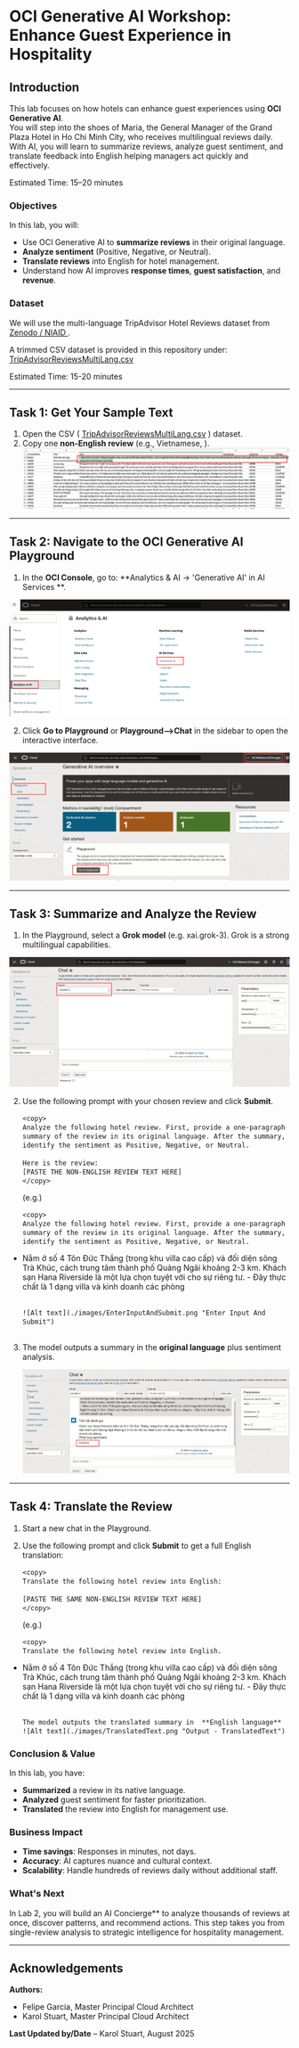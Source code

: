 # OCI Generative AI Workshop: Enhance Guest Experience in Hospitality

## Introduction

This lab focuses on how hotels can enhance guest experiences using **OCI Generative AI**.  
You will step into the shoes of Maria, the General Manager of the Grand Plaza Hotel in Ho Chi Minh City, who receives multilingual reviews daily. With AI, you will learn to summarize reviews, analyze guest sentiment, and translate feedback into English helping managers act quickly and effectively.

Estimated Time: 15–20 minutes

### Objectives

In this lab, you will:

- Use OCI Generative AI to **summarize reviews** in their original language.
- **Analyze sentiment** (Positive, Negative, or Neutral).
- **Translate reviews** into English for hotel management.
- Understand how AI improves **response times**, **guest satisfaction**, and **revenue**.

### Dataset

We will use the multi-language TripAdvisor Hotel Reviews dataset from  
[Zenodo / NIAID ](https://data.niaid.nih.gov/resources?id=zenodo_7967493).  

A trimmed CSV dataset is provided in this repository under:  
[TripAdvisorReviewsMultiLang.csv](./datasets/TripAdvisorReviewsMultiLang.csv)  

Estimated Time:  15-20 minutes

---

## Task 1: Get Your Sample Text

1. Open the CSV ( [TripAdvisorReviewsMultiLang.csv](./files/TripAdvisorReviewsMultiLang.csv) ) dataset. 
2. Copy one **non-English review** (e.g., Vietnamese, ).
![Alt text](./images/copyinputdata.png "Input Data")

---

## Task 2: Navigate to the OCI Generative AI Playground
 
1. In the **OCI Console**, go to: **Analytics & AI → 'Generative AI' in AI Services **.  

![Alt text](./images/AIServices-GenAI-Link.png "Gen AI Services")

2. Click **Go to Playground** or **Playground-->Chat** in the sidebar to open the interactive interface.

![Alt text](./images/GoToPlayground.png "Playground")

---

## Task 3: Summarize and Analyze the Review

1. In the Playground, select a **Grok model** (e.g. xai.grok-3). Grok is a strong multilingual capabilities.  

![Alt text](./images/SelectGrok-4.png "Select Grok-4")

2. Use the following prompt with your chosen review and click **Submit**.

   ```
   <copy>
   Analyze the following hotel review. First, provide a one-paragraph summary of the review in its original language. After the summary, identify the sentiment as Positive, Negative, or Neutral.

   Here is the review:
   [PASTE THE NON-ENGLISH REVIEW TEXT HERE]
   </copy>
   ```

   (e.g.)

   ```
   <copy>
   Analyze the following hotel review. First, provide a one-paragraph summary of the review in its original language. After the summary, identify the sentiment as Positive, Negative, or Neutral.
- Nằm ở số 4 Tôn Đức Thắng (trong khu villa cao cấp) và đối diện sông Trà Khúc, cách trung tâm thành phố Quảng Ngãi khoảng 2-3 km. Khách sạn Hana Riverside là một lựa chọn tuyệt vời cho sự riêng tư. - Đây thực chất là 1 dạng villa và kinh doanh các phòng
   </copy>
   ```

   ![Alt text](./images/EnterInputAndSubmit.png "Enter Input And Submit")
   

3. The model outputs a summary in the **original language** plus sentiment analysis.

   ![Alt text](./images/SentimentofReview.png "Sentiment of Review")

---

## Task 4: Translate the Review

1. Start a new chat in the Playground.  
2. Use the following prompt and click  **Submit** to get a full English translation:

   ```
   <copy>
   Translate the following hotel review into English:

   [PASTE THE SAME NON-ENGLISH REVIEW TEXT HERE]
   </copy>
   ```

   (e.g.)
   ```
   <copy>
   Translate the following hotel review into English.
- Nằm ở số 4 Tôn Đức Thắng (trong khu villa cao cấp) và đối diện sông Trà Khúc, cách trung tâm thành phố Quảng Ngãi khoảng 2-3 km. Khách sạn Hana Riverside là một lựa chọn tuyệt vời cho sự riêng tư. - Đây thực chất là 1 dạng villa và kinh doanh các phòng
   </copy>
   ```

   The model outputs the translated summary in  **English language**  
   ![Alt text](./images/TranslatedText.png "Output - TranslatedText")

### Conclusion & Value

In this lab, you have:

- **Summarized** a review in its native language.  
- **Analyzed** guest sentiment for faster prioritization.  
- **Translated** the review into English for management use.  

### Business Impact

- **Time savings**: Responses in minutes, not days.  
- **Accuracy**: AI captures nuance and cultural context.  
- **Scalability**: Handle hundreds of reviews daily without additional staff.  

### What's Next

In Lab 2, you will build an AI Concierge** to analyze thousands of reviews at once, discover patterns, and recommend actions. This step takes you from single-review analysis to strategic intelligence for hospitality management.

---

## Acknowledgements  

**Authors:**  
- Felipe Garcia, Master Principal Cloud Architect 
- Karol Stuart, Master Principal Cloud Architect  

**Last Updated by/Date** – Karol Stuart, August 2025  
